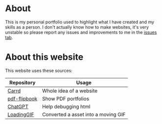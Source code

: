 # About
This is my personal portfolio used to highlight what I have created and my skills as a person. 
I don't actually know how to make websites, it's very unstable so please report any issues and improvements to me in the [issues tab](https://github.com/willbert03/Portfolio/issues). 
# About this website
This website uses these sources:

| Repository | Usage |
| --- | --- |
| [Carrd](https://github.com/BesrourMS/Carrd) | Whole idea of a website |
| [pdf-flipbook](https://github.com/HiIamChaitanya/pdf-flipbook) | Show PDF portfolios |
| [ChatGPT](https://chat.openai.com/) | Help debugging html |
| [LoadingGIF](https://www.3dgifmaker.com/Rocking) | Converted a asset into a moving GIF |
